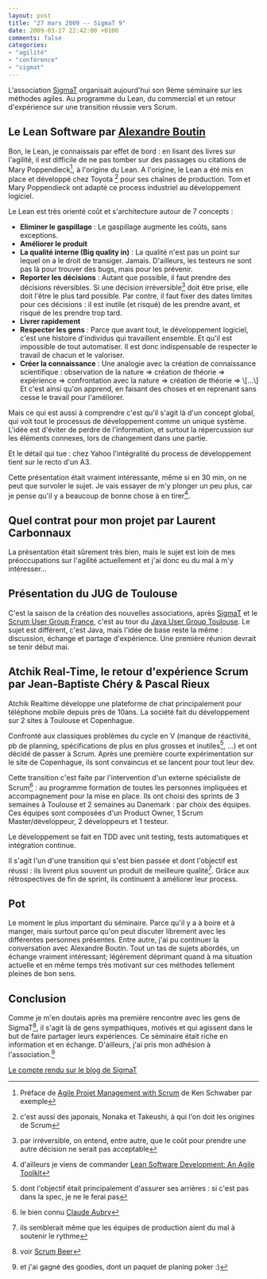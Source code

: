 ```yaml
---
layout: post
title: "27 mars 2009 -- SigmaT 9"
date: 2009-03-27 22:42:00 +0100
comments: false
categories: 
- "agilité"
- "conférence"
- "sigmat"
---
```

L'association [SigmaT](http://www.sigmat.fr) organisait aujourd'hui son 9ème séminaire sur les méthodes agiles. Au programme du Lean, du commercial et un retour d'expérience sur une transition réussie vers Scrum.


## Le Lean Software par [Alexandre Boutin](http://www.agilex.fr/)
Bon, le Lean, je connaissais par effet de bord : en lisant des livres sur l'agilité, il est difficile de ne pas tomber sur des passages ou citations de Mary Poppendieck[^1], à l'origine du Lean.
A l'origine, le Lean a été mis en place et développé chez Toyota [^2] pour ses chaînes de production. Tom et Mary Poppendieck ont adapté ce process industriel au développement logiciel.

Le Lean est très orienté coût et s'architecture autour de 7 concepts :

* __Eliminer le gaspillage__ : Le gaspillage augmente les coûts, sans exceptions.
* __Améliorer le produit__ 
* __La qualité interne (Big quality in)__ : La qualité n'est pas un point sur lequel on a le droit de transiger. Jamais. D'ailleurs, les testeurs ne sont pas là pour trouver des bugs, mais pour les prévenir.
* __Reporter les décisions__ : Autant que possible, il faut prendre des décisions réversibles. Si une décision irréversible[^3] doit être prise, elle doit l'être le plus tard possible. Par contre, il faut fixer des dates limites pour ces décisions : il est inutile (et risqué) de les prendre avant, et risqué de les prendre trop tard.
* __Livrer rapidement__
* __Respecter les gens__ : Parce que avant tout, le développement logiciel, c'est une histoire d'individus qui travaillent ensemble. Et qu'il est impossible de tout automatiser. Il est donc indispensable de respecter le travail de chacun et le valoriser.
* __Créer la connaissance__ : Une analogie avec la création de connaissance scientifique : observation de la nature => création de théorie => expérience => confrontation avec la nature => création de théorie => \\[...\\] Et c'est ainsi qu'on apprend, en faisant des choses et en reprenant sans cesse le travail pour l'améliorer.

Mais ce qui est aussi à comprendre c'est qu'il s'agit là d'un concept global, qui voit tout le processus de développement comme un unique système. L'idée est d'éviter de perdre de l'information, et surtout la répercussion sur les éléments connexes, lors de changement dans une partie.

Et le détail qui tue : chez Yahoo l'intégralité du process de développement tient sur le recto d'un A3.

Cette présentation était vraiment intéressante, même si en 30 min, on ne peut que survoler le sujet. Je vais essayer de m'y plonger un peu plus, car je pense qu'il y a beaucoup de bonne chose à en tirer[^4].

## Quel contrat pour mon projet par Laurent Carbonnaux
La présentation était sûrement très bien, mais le sujet est loin de mes préoccupations sur l'agilité actuellement et j'ai donc eu du mal à m'y intéresser...

## Présentation du JUG de Toulouse
C'est la saison de la création des nouvelles associations, après [SigmaT](http://www.sigmat.fr) et le [Scrum User Group France](http://www.frenchsug.fr), c'est au tour du [Java User Group Toulouse](http://www.jugtoulouse.org). Le sujet est différent, c'est Java, mais l'idée de base reste la même : discussion, échange et partage d'expérience.
Une première réunion devrait se tenir début mai.

## Atchik Real-Time, le retour d'expérience Scrum par Jean-Baptiste Chéry & Pascal Rieux
Atchik Realtime développe une plateforme de chat principalement pour téléphone mobile depuis près de 10ans. La société fait du développement sur 2 sites à Toulouse et Copenhague.

Confronté aux classiques problèmes du cycle en V (manque de réactivité, pb de planning, spécifications de plus en plus grosses et inutiles[^5], ...) et ont décidé de passer à Scrum. Après une première courte expérimentation sur le site de Copenhague, ils sont convaincus et se lancent pour tout leur dev.

Cette transition c'est faite par l'intervention d'un externe spécialiste de Scrum[^6] : au programme formation de toutes les personnes impliquées et accompagnement pour la mise en place.
Ils ont choisi des sprints de 3 semaines à Toulouse et 2 semaines au Danemark : par choix des équipes. Ces équipes sont composées d'un Product Owner, 1 Scrum Master/développeur, 2 développeurs et 1 testeur.

Le développement se fait en TDD avec unit testing, tests automatiques et intégration continue.

Il s'agit l'un d'une transition qui s'est bien passée et dont l'objectif est réussi : ils livrent plus souvent un produit de meilleure qualité[^7].
Grâce aux rétrospectives de fin de sprint, ils continuent à améliorer leur process.

## Pot
Le moment le plus important du séminaire. Parce qu'il y a à boire et à manger, mais surtout parce qu'on peut discuter librement avec les différentes personnes présentes.
Entre autre, j'ai pu continuer la conversation avec Alexandre Boutin. Tout un tas de sujets abordés, un échange vraiment intéressant; légèrement déprimant quand à ma situation actuelle et en même temps très motivant sur ces méthodes tellement pleines de bon sens.

## Conclusion
Comme je m'en doutais après ma première rencontre avec les gens de SigmaT[^8], il s'agit là de gens sympathiques, motivés et qui agissent dans le but de faire partager leurs expériences. Ce séminaire était riche en information et en échange. D'ailleurs, j'ai pris mon adhésion à l'association.[^9]



[Le compte rendu sur le blog de SigmaT](http://www.sigmat.fr/index.php?post/2009/03/30/SIGMAT9%2C-compte-rendu.)


[^1]: Préface de [Agile Projet Management with Scrum](http://www.amazon.fr/gp/product/073561993X?ie=UTF8&tag=monbloamoique-21&linkCode=as2&camp=1642&creative=19458&creativeASIN=073561993X) de Ken Schwaber par exemple
[^2]: c'est aussi des japonais, Nonaka et Takeushi, à qui l'on doit les origines de Scrum
[^3]: par irréversible, on entend, entre autre, que le coût pour prendre une autre décision ne serait pas acceptable
[^4]: d'ailleurs je viens de commander [Lean Software Development: An Agile Toolkit](http://www.amazon.fr/gp/product/0321150783?ie=UTF8&tag=monbloamoique-21&linkCode=as2&camp=1642&creative=19458&creativeASIN=0321150783)
[^5]: dont l'objectif était principalement d'assurer ses arrières : si c'est pas dans la spec, je ne le ferai pas
[^6]: le bien connu [Claude Aubry](http://www.aubryconseil.com)
[^7]: ils semblerait même que les équipes de production aient du mal à soutenir le rythme
[^8]: voir [Scrum Beer](/index.php?post/2009/02/10/Scrum-beer)
[^9]: et j'ai gagné des goodies, dont un paquet de planing poker :)
